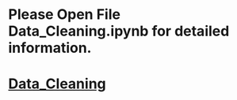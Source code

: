 # Please Open File Data_Cleaning.ipynb for detailed information.
# [Data_Cleaning](Data_Cleaning.ipynb)
